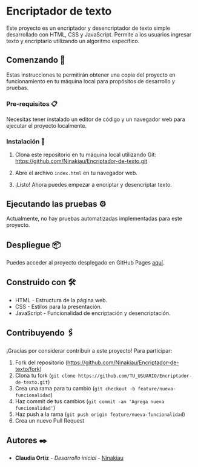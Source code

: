 # Encriptador de texto

Este proyecto es un encriptador y desencriptador de texto simple desarrollado con HTML, CSS y JavaScript. Permite a los usuarios ingresar texto y encriptarlo utilizando un algoritmo específico.

## Comenzando 🚀

Estas instrucciones te permitirán obtener una copia del proyecto en funcionamiento en tu máquina local para propósitos de desarrollo y pruebas.

### Pre-requisitos 📋

Necesitas tener instalado un editor de código y un navegador web para ejecutar el proyecto localmente.

### Instalación 🔧

1. Clona este repositorio en tu máquina local utilizando Git: https://github.com/Ninakiau/Encriptador-de-texto.git


2. Abre el archivo `index.html` en tu navegador web.

3. ¡Listo! Ahora puedes empezar a encriptar y desencriptar texto.

## Ejecutando las pruebas ⚙️

Actualmente, no hay pruebas automatizadas implementadas para este proyecto.

## Despliegue 📦

Puedes acceder al proyecto desplegado en GitHub Pages [aquí](https://ninakiau.github.io/Encriptador-de-texto/).

## Construido con 🛠️

- HTML - Estructura de la página web.
- CSS - Estilos para la presentación.
- JavaScript - Funcionalidad de encriptación y desencriptación.

## Contribuyendo 🖇️

¡Gracias por considerar contribuir a este proyecto! Para participar:

1. Fork del repositorio (https://github.com/Ninakiau/Encriptador-de-texto/fork)
2. Clona tu fork (`git clone https://github.com/TU_USUARIO/Encriptador-de-texto.git`)
3. Crea una rama para tu cambio (`git checkout -b feature/nueva-funcionalidad`)
4. Haz commit de tus cambios (`git commit -am 'Agrega nueva funcionalidad'`)
5. Haz push a la rama (`git push origin feature/nueva-funcionalidad`)
6. Crea un nuevo Pull Request

## Autores ✒️

- **Claudia Ortiz** - *Desarrollo inicial* - [Ninakiau](https://github.com/Ninakiau)


